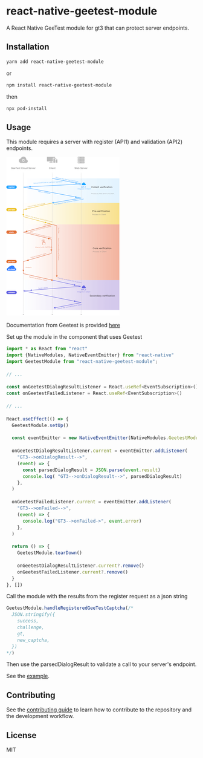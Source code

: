 # react-native-geetest-module

A React Native GeeTest module for gt3 that can protect server endpoints.

## Installation

```sh
yarn add react-native-geetest-module
```

or

```sh
npm install react-native-geetest-module
```

then

```sh
npx pod-install
```

## Usage

This module requires a server with register (API1) and validation (API2) endpoints.

![Geetest Flow](GeetestFlow.png)

Documentation from Geetest is provided [here](https://docs.geetest.com/captcha/deploy/server/node)

Set up the module in the component that uses Geetest
```js
import * as React from "react"
import {NativeModules, NativeEventEmitter} from "react-native"
import GeetestModule from "react-native-geetest-module";

// ...

const onGeetestDialogResultListener = React.useRef<EventSubscription>()
const onGeetestFailedListener = React.useRef<EventSubscription>()

// ...

React.useEffect(() => {
  GeetestModule.setUp()

  const eventEmitter = new NativeEventEmitter(NativeModules.GeetestModule)

  onGeetestDialogResultListener.current = eventEmitter.addListener(
    "GT3-->onDialogResult-->",
    (event) => {
      const parsedDialogResult = JSON.parse(event.result)
      console.log( "GT3-->onDialogResult-->", parsedDialogResult)
    },
  )

  onGeetestFailedListener.current = eventEmitter.addListener(
    "GT3-->onFailed-->",
    (event) => {
      console.log("GT3-->onFailed->", event.error)
    },
  )

  return () => {
    GeetestModule.tearDown()

    onGeetestDialogResultListener.current?.remove()
    onGeetestFailedListener.current?.remove()
  }
}, [])
```

Call the module with the results from the register request as a json string
```js
GeetestModule.handleRegisteredGeeTestCaptcha(/*
  JSON.stringify({
    success,
    challenge,
    gt,
    new_captcha,
  })
*/)
```

Then use the parsedDialogResult to validate a call to your server's endpoint. 

See the [example](example/src/App.tsx).

## Contributing

See the [contributing guide](CONTRIBUTING.md) to learn how to contribute to the repository and the development workflow.

## License

MIT
